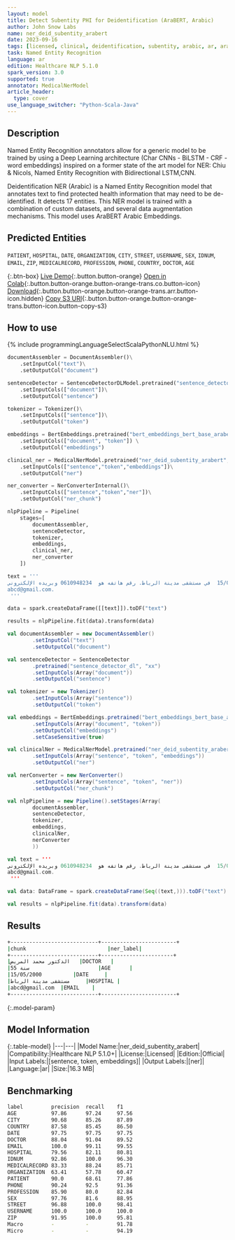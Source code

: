 ```yaml
---
layout: model
title: Detect Subentity PHI for Deidentification (AraBERT, Arabic)
author: John Snow Labs
name: ner_deid_subentity_arabert
date: 2023-09-16
tags: [licensed, clinical, deidentification, subentity, arabic, ar, arabert, bert]
task: Named Entity Recognition
language: ar
edition: Healthcare NLP 5.1.0
spark_version: 3.0
supported: true
annotator: MedicalNerModel
article_header:
  type: cover
use_language_switcher: "Python-Scala-Java"
---
```


## Description

Named Entity Recognition annotators allow for a generic model to be trained by using a Deep Learning architecture (Char CNNs - BiLSTM - CRF - word embeddings) inspired on a former state of the art model for NER: Chiu & Nicols, Named Entity Recognition with Bidirectional LSTM,CNN.

Deidentification NER (Arabic) is a Named Entity Recognition model that annotates text to find protected health information that may need to be de-identified. It detects 17 entities. This NER model is trained with a combination of custom datasets, and several data augmentation mechanisms. This model uses AraBERT Arabic Embeddings.

## Predicted Entities

`PATIENT`, `HOSPITAL`, `DATE`, `ORGANIZATION`, `CITY`, `STREET`, `USERNAME`, `SEX`, `IDNUM`, `EMAIL`, `ZIP`, `MEDICALRECORD`, `PROFESSION`, `PHONE`, `COUNTRY`, `DOCTOR`, `AGE`

{:.btn-box}
[Live Demo](https://demo.johnsnowlabs.com/healthcare/DEID_PHI_TEXT_MULTI/){:.button.button-orange}
[Open in Colab](https://colab.research.google.com/github/JohnSnowLabs/spark-nlp-workshop/blob/master/tutorials/streamlit_notebooks/healthcare/DEID_PHI_TEXT_MULTI.ipynb){:.button.button-orange.button-orange-trans.co.button-icon}
[Download](https://s3.amazonaws.com/auxdata.johnsnowlabs.com/clinical/models/ner_deid_subentity_arabert_ar_5.1.0_3.0_1694877264289.zip){:.button.button-orange.button-orange-trans.arr.button-icon.hidden}
[Copy S3 URI](s3://auxdata.johnsnowlabs.com/clinical/models/ner_deid_subentity_arabert_ar_5.1.0_3.0_1694877264289.zip){:.button.button-orange.button-orange-trans.button-icon.button-copy-s3}

## How to use



<div class="tabs-box" markdown="1">
{% include programmingLanguageSelectScalaPythonNLU.html %}

```python
documentAssembler = DocumentAssembler()\
    .setInputCol("text")\
    .setOutputCol("document")

sentenceDetector = SentenceDetectorDLModel.pretrained("sentence_detector_dl", "xx")\
    .setInputCols(["document"])\
    .setOutputCol("sentence")

tokenizer = Tokenizer()\
    .setInputCols(["sentence"])\
    .setOutputCol("token")

embeddings = BertEmbeddings.pretrained("bert_embeddings_bert_base_arabert","ar") \
    .setInputCols(["document", "token"]) \
    .setOutputCol("embeddings")

clinical_ner = MedicalNerModel.pretrained("ner_deid_subentity_arabert", "ar", "clinical/models")\
    .setInputCols(["sentence","token","embeddings"])\
    .setOutputCol("ner")

ner_converter = NerConverterInternal()\
    .setInputCols(["sentence","token","ner"])\
    .setOutputCol("ner_chunk")

nlpPipeline = Pipeline(
    stages=[
        documentAssembler,
        sentenceDetector,
        tokenizer,
        embeddings,
        clinical_ner,
        ner_converter
    ])

text = '''
عالج الدكتور محمد المريض أحمد البالغ من العمر 55 سنة  في 15/05/2000  في مستشفى مدينة الرباط. رقم هاتفه هو  0610948234 وبريده الإلكتروني
abcd@gmail.com.
 '''

data = spark.createDataFrame([[text]]).toDF("text")

results = nlpPipeline.fit(data).transform(data)
```
```scala
val documentAssembler = new DocumentAssembler()
        .setInputCol("text")
        .setOutputCol("document")

val sentenceDetector = SentenceDetector
        .pretrained("sentence_detector_dl", "xx")
        .setInputCols(Array("document"))
        .setOutputCol("sentence")

val tokenizer = new Tokenizer()
        .setInputCols(Array("sentence"))
        .setOutputCol("token")

val embeddings = BertEmbeddings.pretrained("bert_embeddings_bert_base_arabert", "ar")
        .setInputCols(Array("document", "token"))
        .setOutputCol("embeddings")
        .setCaseSensitive(true) 

val clinicalNer = MedicalNerModel.pretrained("ner_deid_subentity_arabert", "ar", "clinical/models")
        .setInputCols(Array("sentence", "token", "embeddings"))
        .setOutputCol("ner")

val nerConverter = new NerConverter()
        .setInputCols(Array("sentence", "token", "ner"))
        .setOutputCol("ner_chunk")

val nlpPipeline = new Pipeline().setStages(Array(
        documentAssembler,
        sentenceDetector,
        tokenizer,
        embeddings,
        clinicalNer,
        nerConverter
        ))

val text = '''
عالج الدكتور محمد المريض أحمد البالغ من العمر 55 سنة  في 15/05/2000  في مستشفى مدينة الرباط. رقم هاتفه هو  0610948234 وبريده الإلكتروني
abcd@gmail.com.
 '''

val data: DataFrame = spark.createDataFrame(Seq((text,))).toDF("text")

val results = nlpPipeline.fit(data).transform(data)
```
</div>

## Results

```bash
+----------------------------+------------------------+
|chunk                          |ner_label|
+----------------------------+-----------------------+
|الدكتور محمد المريض   |DOCTOR   |
|55 سنة                      |AGE      |
|15/05/2000          |DATE     |
|مستشفى مدينة الرباط     |HOSPITAL |
|abcd@gmail.com  |EMAIL    |
+----------------------------+------------------------+
```

{:.model-param}
## Model Information

{:.table-model}
|---|---|
|Model Name:|ner_deid_subentity_arabert|
|Compatibility:|Healthcare NLP 5.1.0+|
|License:|Licensed|
|Edition:|Official|
|Input Labels:|[sentence, token, embeddings]|
|Output Labels:|[ner]|
|Language:|ar|
|Size:|16.3 MB|

## Benchmarking

```bash
label         precision  recall    f1
AGE           97.86      97.24     97.56
CITY          90.68      85.26     87.89
COUNTRY       87.58      85.45     86.50
DATE          97.75      97.75     97.75
DOCTOR        88.04      91.04     89.52
EMAIL         100.0      99.11     99.55
HOSPITAL      79.56      82.11     80.81
IDNUM         92.86      100.0     96.30
MEDICALRECORD 83.33      88.24     85.71
ORGANIZATION  63.41      57.78     60.47
PATIENT       90.0       68.61     77.86
PHONE         90.24      92.5      91.36
PROFESSION    85.90      80.0      82.84
SEX           97.76      81.6      88.95
STREET        96.88      100.0     98.41
USERNAME      100.0      100.0     100.0
ZIP           91.95      100.0     95.81
Macro         -          -         91.78
Micro         -          -         94.19
```

